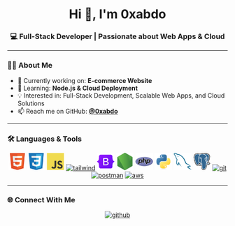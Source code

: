 <h1 align="center">Hi 👋, I'm 0xabdo</h1>
<h3 align="center">💻 Full-Stack Developer | Passionate about Web Apps & Cloud</h3>

---

### 👨‍💻 About Me  
- 🔭 Currently working on: **E-commerce Website**  
- 🌱 Learning: **Node.js & Cloud Deployment**  
- 💡 Interested in: Full-Stack Development, Scalable Web Apps, and Cloud Solutions  
- 📫 Reach me on GitHub: **[@0xabdo](https://github.com/0xabdo)**  

---

### 🛠️ Languages & Tools  
<p align="center"> 
  <!-- Frontend -->
  <a href="https://developer.mozilla.org/en-US/docs/Web/HTML" target="_blank"><img src="https://raw.githubusercontent.com/devicons/devicon/master/icons/html5/html5-original.svg" alt="html" width="40"/></a>
  <a href="https://developer.mozilla.org/en-US/docs/Web/CSS" target="_blank"><img src="https://raw.githubusercontent.com/devicons/devicon/master/icons/css3/css3-original.svg" alt="css" width="40"/></a>
  <a href="https://developer.mozilla.org/en-US/docs/Web/JavaScript" target="_blank"><img src="https://raw.githubusercontent.com/devicons/devicon/master/icons/javascript/javascript-original.svg" alt="js" width="40"/></a>
  <a href="https://tailwindcss.com/" target="_blank"><img src="https://www.vectorlogo.zone/logos/tailwindcss/tailwindcss-icon.svg" alt="tailwind" width="40"/></a>
  <a href="https://getbootstrap.com" target="_blank"><img src="https://raw.githubusercontent.com/devicons/devicon/master/icons/bootstrap/bootstrap-original.svg" alt="bootstrap" width="40"/></a>
  <a href="https://nodejs.org" target="_blank"><img src="https://raw.githubusercontent.com/devicons/devicon/master/icons/nodejs/nodejs-original.svg" alt="nodejs" width="40"/></a>
  <a href="https://www.php.net" target="_blank"><img src="https://raw.githubusercontent.com/devicons/devicon/master/icons/php/php-original.svg" alt="php" width="40"/></a>
  <a href="https://www.python.org" target="_blank"><img src="https://raw.githubusercontent.com/devicons/devicon/master/icons/python/python-original.svg" alt="python" width="40"/></a>
  <a href="https://www.mysql.com/" target="_blank"><img src="https://raw.githubusercontent.com/devicons/devicon/master/icons/mysql/mysql-original.svg" alt="mysql" width="40"/></a>
  <a href="https://www.postgresql.org/" target="_blank"><img src="https://raw.githubusercontent.com/devicons/devicon/master/icons/postgresql/postgresql-original.svg" alt="postgresql" width="40"/></a>
  <a href="https://git-scm.com/" target="_blank"><img src="https://www.vectorlogo.zone/logos/git-scm/git-scm-icon.svg" alt="git" width="40"/></a>
  <a href="https://postman.com" target="_blank"><img src="https://www.vectorlogo.zone/logos/getpostman/getpostman-icon.svg" alt="postman" width="40"/></a>
  <a href="https://aws.amazon.com" target="_blank"><img src="https://images.icon-icons.com/2407/PNG/512/aws_icon_146237.png" alt="aws" width="40"/></a>
</p>

---



### 🌐 Connect With Me  
<p align="center">
  <a href="https://github.com/0xabdo"><img src="https://img.shields.io/badge/GitHub-0xabdo-181717?style=for-the-badge&logo=github" alt="github"/></a>
</p>
